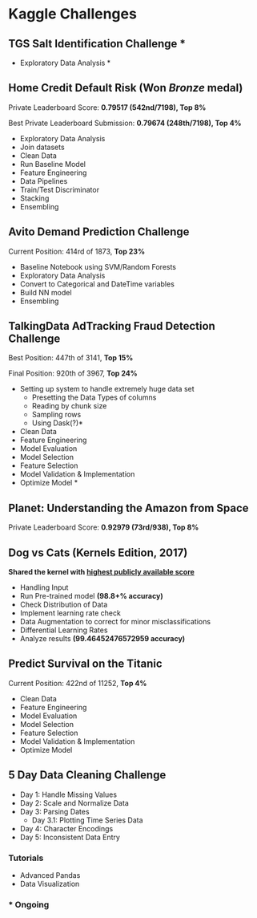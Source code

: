 # Kaggle Challenges

## TGS Salt Identification Challenge *
+ Exploratory Data Analysis *

## Home Credit Default Risk (Won _Bronze_ medal)
Private Leaderboard Score: **0.79517 (542nd/7198), Top 8%**

Best Private Leaderboard Submission: **0.79674 (248th/7198), Top 4%**
+ Exploratory Data Analysis
+ Join datasets
+ Clean Data
+ Run Baseline Model
+ Feature Engineering
+ Data Pipelines
+ Train/Test Discriminator
+ Stacking
+ Ensembling

## Avito Demand Prediction Challenge
Current Position: 414rd of 1873, **Top 23%**
+ Baseline Notebook using SVM/Random Forests
+ Exploratory Data Analysis
+ Convert to Categorical and DateTime variables
+ Build NN model
+ Ensembling

## TalkingData AdTracking Fraud Detection Challenge
Best Position: 447th of 3141, **Top 15%**

Final Position: 920th of 3967, **Top 24%**
+ Setting up system to handle extremely huge data set
  + Presetting the Data Types of columns
  + Reading by chunk size
  + Sampling rows
  + Using Dask(?)*
+ Clean Data
+ Feature Engineering
+ Model Evaluation
+ Model Selection
+ Feature Selection
+ Model Validation & Implementation
+ Optimize Model *

## Planet: Understanding the Amazon from Space
Private Leaderboard Score: **0.92979 (73rd/938), Top 8%**

## Dog vs Cats (Kernels Edition, 2017)
**Shared the kernel with [highest publicly available score](https://www.kaggle.com/anshulrai/using-fastai-in-kaggle-kernel)**
+ Handling Input
+ Run Pre-trained model **(98.8+% accuracy)**
+ Check Distribution of Data
+ Implement learning rate check
+ Data Augmentation to correct for minor misclassifications
+ Differential Learning Rates
+ Analyze results **(99.46452476572959 accuracy)**

## Predict Survival on the Titanic
Current Position: 422nd of 11252, **Top 4%**
+ Clean Data
+ Feature Engineering
+ Model Evaluation
+ Model Selection
+ Feature Selection
+ Model Validation & Implementation
+ Optimize Model

## 5 Day Data Cleaning Challenge
+ Day 1: Handle Missing Values
+ Day 2: Scale and Normalize Data
+ Day 3: Parsing Dates
  + Day 3.1: Plotting Time Series Data
+ Day 4: Character Encodings
+ Day 5: Inconsistent Data Entry

### Tutorials
+ Advanced Pandas
+ Data Visualization

### * Ongoing
